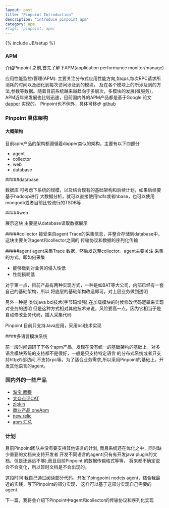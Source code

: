 ```yaml
---
layout: post
title: "Pinpoint Introduction"
description: "introduce pinpoint apm"
category: apm
#tags: [pinpoint, apm]
---
```

{% include JB/setup %}

### APM 

介绍Pinpoint 之前,首先了解下APM(application performance monitor/manage)

应用性能监控/管理(APM):
主要关注分布式应用性能方向,如qps,每次RPC请求所消耗的时间以及细化到每次访问涉及到的模块，
及在各个模块上的所涉及到的方法,参数等数据。随着目前系统越来越趋向于多层次，多模块的发展(微服务)，
APM近年来发展也比较迅速，目前国内外的APM产品都是基于Google 
论文 [dapper](http://bigbully.github.io/Dapper-translation/) 实现的。
Pinpoint也不例外，具体可移步 [github](https://github.com/naver/pinpoint)

### Pinpoint 具体架构
#### 大概架构

目前apm产品的架构都遵循着dapper类似的架构，主要有以下四部分

* agent 
* collector
* web
* database

#####database

数据库 可考虑下系统的规模，以及结合现有的基础架构和后续计划，如果后续要基于hadoop进行
大数据分析，就可以直接使用hdfs或者hbase，也可以使用mongodb或者目前比较流行的TSDB等

#####web

展示这块 主要是从database读取数据展示
    
#####collector
接受来自agent Trace的采集信息，并整合存储到database中，这块主要关注agent和collector之间的
传输协议和数据的序列化传输

#####agent
agent采集Trace 数据，然后发送至collector。agent主要关注 采集的方式。即如何采集 
        
* 能够做到对业务的侵入性低
* 性能损耗低
        
对于第一点，目前产品有两种实现方式，一种是如BAT等大公司，内部已经有一套自己的基础架构，所以
将底层的基础架构改造即可，对上层业务做到透明

另外一种是 类似java bci技术(字节码增强),在加载模块的时候修改代码逻辑来实现对业务的透明
但是这种方式相对其他技术来说，风险要高一点。因为它相当于是自动修改业务代码，插入采集代码
           
Pinpoint 目前只支持Java应用，采用bci技术实现

####多语言模块系统

前一段时间调研了下各个apm产品，发现在没有统一的基础架构的基础上，对多语言模块系统的支持都不是很好，一般是只支持特定语言
的分布式系统或者只支持http外部访问,不支持rpc等。为了适合业务需求,所以采用Pinpoint的基础上，开发其他语言的agent。

        
### 国内外的一些产品

 * [淘宝 鹰眼](http://wenku.it168.com/d_001241168.shtml) 
 * [大众点评CAT](http://mp.weixin.qq.com/s?__biz=MzA5Nzc4OTA1Mw==&mid=410422335&idx=1&sn=6f155b1b5211a26cf0c1e92f954c9874#rd)
 * [zipkin](https://github.com/openzipkin/zipkin)
 * [商业产品 oneApm](http://www.oneapm.com/)
 * [new relic](https://newrelic.com/)
 * [apm 汇总](https://github.com/sdcuike/DistributedTracingSystem)

### 计划

 目前Pinpoint团队并没有要支持其他语言的计划, 而且系统还在优化之中，同时缺少重要的文档来支持开发者
 开发不同语言的agent(只有有开发java plugin的文档，但是还远远不够),而且目前Pinpoint 的数据传输格式等等，
 将来都不确定说会不会变化，所以暂时文档是不会出现的。

 这段时间 我自己通过阅读部分代码，开发了pingpoint nodejs agent，结合我最近的实践，写下Pinpoint的部分实现，
 这样可以基于这部分实现自己需要的agent.

 下一篇，我将会介绍下Pinpoint中agent和collector的传输协议和序列化实现

